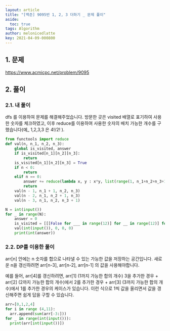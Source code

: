 ```yaml
---
layout: article
title: "[백준] 9095번 1, 2, 3 더하기 _ 문제 풀이"
aside:
  toc: true
tags: Algorithm 
author: melonicedlatte
key: 2021-04-09-000800
---
```


## 1. 문제

https://www.acmicpc.net/problem/9095

## 2. 풀이

### 2.1. 내 풀이

dfs 를 이용하여 문제를 해결해주었습니다. 방문한 곳은 visited 배열로 표기하여 사용한 숫자를 체크하였고, 이후 reduce를 이용하여 사용한 숫자의 배치 가능한 개수를 구했습니다(예_ 1,2,3,3 은 4!/2! ).

~~~python
from functools import reduce
def val(n, n_1, n_2, n_3):
    global is_visited, answer
    if is_visited[n_1][n_2][n_3]:
        return
    is_visited[n_1][n_2][n_3] = True
    if n < 0:
        return
    elif n == 0:
        answer += reduce(lambda x, y : x*y, list(range(1, n_1+n_2+n_3+1))) / reduce(lambda x, y : x*y, list(range(1, n_1+1 if n_1 else 2))) / reduce(lambda x, y : x*y, list(range(1, n_2+1 if n_2 else 2))) / reduce(lambda x, y : x*y, list(range(1, n_3+1 if n_3 else 2)))
        return
    val(n - 1, n_1 + 1, n_2, n_3)
    val(n - 2, n_1, n_2 + 1, n_3)
    val(n - 3, n_1, n_2, n_3 + 1)

N = int(input())
for _ in range(N):
    answer = 0
    is_visited = [[[False for ___ in range(12)] for __ in range(12)] for _ in range(12)]
    val(int(input()), 0, 0, 0)
    print(int(answer))
~~~

### 2.2. DP를 이용한 풀이

arr[n] 안에는 n 숫자를 합으로 나타낼 수 있는 가능한 값을 저장하는 공간입니다. 새로운 n을 갱신하려면 arr[n-3], arr[n-2], arr[n-1] 의 값을 사용해야합니다. 

예를 들어, arr[4]를 갱신하려면, arr[1] (1까지 가능한 합의 개수) 3을 추가한 경우 + arr[2] (2까지 가능한 합의 개수)에서 2를 추가한 경우 + arr[3] (3까지 가능한 합의 개수)에서 1를 추가한 경우의 케이스가 있습니다. 이런 식으로 1씩 값을 올리면서 값을 갱신해주면 쉽게 답을 구할 수 있습니다. 

~~~python
arr=[0,1,2,4]
for i in range (4,11):
  arr.append(sum(arr[-3:]))
for _ in range(int(input())):
  print(arr[int(input())])
~~~
